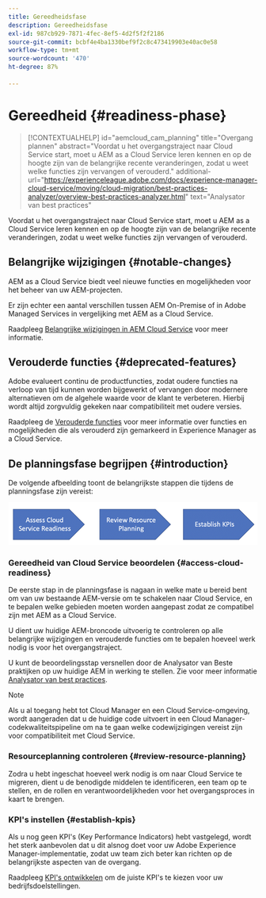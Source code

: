 ```yaml
---
title: Gereedheidsfase
description: Gereedheidsfase
exl-id: 987cb929-7871-4fec-8ef5-4d2f5f2f2186
source-git-commit: bcbf4e4ba1330bef9f2c8c473419903e40ac0e58
workflow-type: tm+mt
source-wordcount: '470'
ht-degree: 87%

---
```


# Gereedheid {#readiness-phase}

>[!CONTEXTUALHELP]
>id="aemcloud_cam_planning"
>title="Overgang plannen"
>abstract="Voordat u het overgangstraject naar Cloud Service start, moet u AEM as a Cloud Service leren kennen en op de hoogte zijn van de belangrijke recente veranderingen, zodat u weet welke functies zijn vervangen of verouderd."
>additional-url="https://experienceleague.adobe.com/docs/experience-manager-cloud-service/moving/cloud-migration/best-practices-analyzer/overview-best-practices-analyzer.html" text="Analysator van best practices"

Voordat u het overgangstraject naar Cloud Service start, moet u AEM as a Cloud Service leren kennen en op de hoogte zijn van de belangrijke recente veranderingen, zodat u weet welke functies zijn vervangen of verouderd.

## Belangrijke wijzigingen {#notable-changes}

AEM as a Cloud Service biedt veel nieuwe functies en mogelijkheden voor het beheer van uw AEM-projecten.

Er zijn echter een aantal verschillen tussen AEM On-Premise of in Adobe Managed Services in vergelijking met AEM as a Cloud Service.

Raadpleeg [Belangrijke wijzigingen in AEM Cloud Service](https://experienceleague.adobe.com/docs/experience-manager-cloud-service/release-notes/aem-cloud-changes.html) voor meer informatie.

## Verouderde functies {#deprecated-features}

Adobe evalueert continu de productfuncties, zodat oudere functies na verloop van tijd kunnen worden bijgewerkt of vervangen door modernere alternatieven om de algehele waarde voor de klant te verbeteren. Hierbij wordt altijd zorgvuldig gekeken naar compatibiliteit met oudere versies.

Raadpleeg de [Verouderde functies](https://experienceleague.adobe.com/docs/experience-manager-cloud-service/release-notes/deprecated-removed-features.html#deprecated-features) voor meer informatie over functies en mogelijkheden die als verouderd zijn gemarkeerd in Experience Manager as a Cloud Service.

## De planningsfase begrijpen {#introduction}

De volgende afbeelding toont de belangrijkste stappen die tijdens de planningsfase zijn vereist:

![afbeelding](/help/journey-migration/assets/planning-phaseimg1.png)

### Gereedheid van Cloud Service beoordelen {#access-cloud-readiness}

De eerste stap in de planningsfase is nagaan in welke mate u bereid bent om van uw bestaande AEM-versie om te schakelen naar Cloud Service, en te bepalen welke gebieden moeten worden aangepast zodat ze compatibel zijn met AEM as a Cloud Service.

U dient uw huidige AEM-broncode uitvoerig te controleren op alle belangrijke wijzigingen en verouderde functies om te bepalen hoeveel werk nodig is voor het overgangstraject.

U kunt de beoordelingsstap versnellen door de Analysator van Beste praktijken op uw huidige AEM in werking te stellen. Zie voor meer informatie [Analysator van best practices](/help/journey-migration/best-practices-analyzer/overview-best-practices-analyzer.md).

>[!NOTE]
>Als u al toegang hebt tot Cloud Manager en een Cloud Service-omgeving, wordt aangeraden dat u de huidige code uitvoert in een Cloud Manager-codekwaliteitspipeline om na te gaan welke codewijzigingen vereist zijn voor compatibiliteit met Cloud Service.

### Resourceplanning controleren {#review-resource-planning}

Zodra u hebt ingeschat hoeveel werk nodig is om naar Cloud Service te migreren, dient u de benodigde middelen te identificeren, een team op te stellen, en de rollen en verantwoordelijkheden voor het overgangsproces in kaart te brengen.

### KPI&#39;s instellen {#establish-kpis}

Als u nog geen KPI&#39;s (Key Performance Indicators) hebt vastgelegd, wordt het sterk aanbevolen dat u dit alsnog doet voor uw Adobe Experience Manager-implementatie, zodat uw team zich beter kan richten op de belangrijkste aspecten van de overgang.

Raadpleeg [KPI&#39;s ontwikkelen](https://guided.adobe.com/welcome/aem/part6.html) om de juiste KPI&#39;s te kiezen voor uw bedrijfsdoelstellingen.

